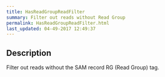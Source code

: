 ```yaml
---
title: HasReadGroupReadFilter
summary: Filter out reads without Read Group
permalink: HasReadGroupReadFilter.html
last_updated: 04-49-2017 12:49:37
---
```


## Description

Filter out reads without the SAM record RG (Read Group) tag.

